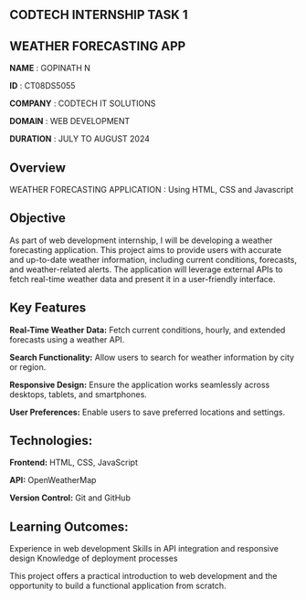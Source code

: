 ## CODTECH INTERNSHIP TASK 1 
## WEATHER FORECASTING APP

**NAME**    :    GOPINATH N

**ID**  :  CT08DS5055

**COMPANY**  :  CODTECH IT SOLUTIONS

**DOMAIN**  :  WEB DEVELOPMENT

**DURATION**  :  JULY TO AUGUST  2024

## Overview

WEATHER FORECASTING APPLICATION : Using HTML, CSS and Javascript


## Objective

  As part of web development internship, I will be developing a weather forecasting application. This project aims to provide users with accurate and up-to-date weather information, including current conditions, forecasts, and weather-related alerts. The application will leverage external APIs to fetch real-time weather data and present it in a user-friendly interface.


## Key Features

**Real-Time Weather Data:** Fetch current conditions, hourly, and extended forecasts using a weather API.

**Search Functionality:** Allow users to search for weather information by city or region.

**Responsive Design:** Ensure the application works seamlessly across desktops, tablets, and smartphones.

**User Preferences:** Enable users to save preferred locations and settings.


## Technologies:

**Frontend:** HTML, CSS, JavaScript

**API:** OpenWeatherMap

**Version Control:** Git and GitHub


## Learning Outcomes:

Experience in web development
Skills in API integration and responsive design
Knowledge of deployment processes


This project offers a practical introduction to web development and the opportunity to build a functional application from scratch.
